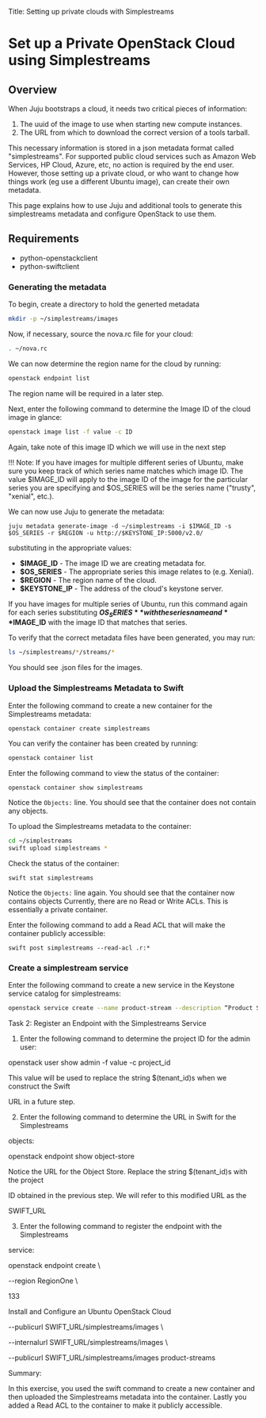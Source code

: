 Title: Setting up private clouds with Simplestreams  

#  Set up a Private OpenStack Cloud using Simplestreams


## Overview

When Juju bootstraps a cloud, it needs two critical pieces of information:
  1. The uuid of the image to use when starting new compute instances.
  1. The URL from which to download the correct version of a tools tarball.

This necessary information is stored in a json metadata format
called "simplestreams". For supported public cloud services
such as Amazon Web Services, HP Cloud, Azure, etc, no action is
required by the end user. However, those setting up a private
cloud, or who want to change how things work (eg use a different
Ubuntu image), can create their own metadata.

This page explains how to use Juju and additional tools to generate
this simplestreams metadata and configure OpenStack to use them.


## Requirements

 - python-openstackclient
 - python-swiftclient

### Generating the metadata

To begin, create a directory to hold the generted metadata

```bash
mkdir -p ~/simplestreams/images
```
Now, if necessary, source the nova.rc file for your cloud:

```bash
. ~/nova.rc
```

We can now determine the region name for the cloud by running:

```bash
openstack endpoint list
```

The region name will be required in a later step.

Next, enter the following command to determine the Image ID of the
cloud image in glance:

```bash
openstack image list -f value -c ID
```

Again, take note of this image ID which we will use in the next step

!!! Note: If you have images for multiple different series of Ubuntu,
make sure you keep track of which series name matches which image ID.
The value $IMAGE_ID will apply to the image ID of the image for the
particular series you are specifying and $OS_SERIES will be the
series name ("trusty", "xenial", etc.).

We can now use Juju to generate the metadata:

``` no-highlight
juju metadata generate-image -d ~/simplestreams -i $IMAGE_ID -s $OS_SERIES -r $REGION -u http://$KEYSTONE_IP:5000/v2.0/
```

substituting in the appropriate values:

  - **$IMAGE_ID** - The image ID we are creating metadata for.
  - **$OS_SERIES** - The appropriate series this image relates to (e.g. Xenial).
  - **$REGION** - The region name of the cloud.
  - **$KEYSTONE_IP** - The address of the cloud's keystone server.

If you have images for multiple series of Ubuntu, run this command again for
each series substituting **$OS_SERIES** with the series name and **$IMAGE_ID** with
the image ID that matches that series.

To verify that the correct metadata files have been generated, you may run:

```bash
ls ~/simplestreams/*/streams/*
```

You should see .json files for the images.

### Upload the Simplestreams Metadata to Swift

Enter the following command to create a new container for the Simplestreams
metadata:

```bash
openstack container create simplestreams
```

You can verify the container has been created by running:

```bash
openstack container list
```

Enter the following command to view the status of the container:

```
openstack container show simplestreams
```

Notice the `Objects:` line. You should see that the container does not contain any
objects.

To upload the Simplestreams metadata to the container:

```bash
cd ~/simplestreams
swift upload simplestreams *
```

Check the status of the container:


```
swift stat simplestreams
```

Notice the `Objects:` line again. You should see that the container now contains objects
Currently, there are no Read or Write ACLs. This is essentially a private container.

Enter the following command to add a Read ACL that will make the container publicly
accessible:

```
swift post simplestreams --read-acl .r:*
```

### Create a simplestream service

Enter the following command to create a new service in the Keystone service catalog
for simplestreams:

```bash
openstack service create --name product-stream --description “Product Simple Stream” product-streams
```

Task 2: Register an Endpoint with the Simplestreams Service

1. Enter the following command to determine the project ID for the admin user:

openstack user show admin -f value -c project_id

This value will be used to replace the string $(tenant_id)s when we construct the Swift

URL in a future step.

2. Enter the following command to determine the URL in Swift for the Simplestreams

objects:

openstack endpoint show object-store

Notice the URL for the Object Store. Replace the string $(tenant_id)s with the project

ID obtained in the previous step. We will refer to this modified URL as the

SWIFT_URL

3. Enter the following command to register the endpoint with the Simplestreams

service:

openstack endpoint create \

--region RegionOne \

133

Install and Configure an Ubuntu OpenStack Cloud

--publicurl SWIFT_URL/simplestreams/images \

--internalurl SWIFT_URL/simplestreams/images \

--publicurl SWIFT_URL/simplestreams/images product-streams

Summary:

In this exercise, you used the swift command to create a new container and then
uploaded the Simplestreams metadata into the container. Lastly you added a Read
ACL to the container to make it publicly accessible.


